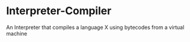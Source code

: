 # Interpreter-Compiler
An Interpreter that compiles a language X using bytecodes from a virtual machine
